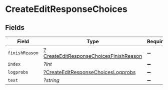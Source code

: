 # CreateEditResponseChoices


## Fields

| Field                                                                                                  | Type                                                                                                   | Required                                                                                               | Description                                                                                            |
| ------------------------------------------------------------------------------------------------------ | ------------------------------------------------------------------------------------------------------ | ------------------------------------------------------------------------------------------------------ | ------------------------------------------------------------------------------------------------------ |
| `finishReason`                                                                                         | [?CreateEditResponseChoicesFinishReason](../../models/shared/CreateEditResponseChoicesFinishReason.md) | :heavy_minus_sign:                                                                                     | N/A                                                                                                    |
| `index`                                                                                                | *?int*                                                                                                 | :heavy_minus_sign:                                                                                     | N/A                                                                                                    |
| `logprobs`                                                                                             | [?CreateEditResponseChoicesLogprobs](../../models/shared/CreateEditResponseChoicesLogprobs.md)         | :heavy_minus_sign:                                                                                     | N/A                                                                                                    |
| `text`                                                                                                 | *?string*                                                                                              | :heavy_minus_sign:                                                                                     | N/A                                                                                                    |